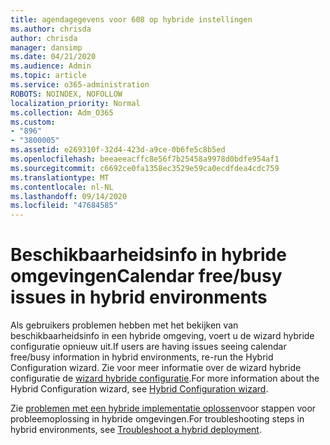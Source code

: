 ```yaml
---
title: agendagegevens voor 608 op hybride instellingen
ms.author: chrisda
author: chrisda
manager: dansimp
ms.date: 04/21/2020
ms.audience: Admin
ms.topic: article
ms.service: o365-administration
ROBOTS: NOINDEX, NOFOLLOW
localization_priority: Normal
ms.collection: Adm_O365
ms.custom:
- "896"
- "3800005"
ms.assetid: e269310f-32d4-423d-a9ce-0b6fe5c8b5ed
ms.openlocfilehash: beeaeeacffc8e56f7b25458a9978d0bdfe954af1
ms.sourcegitcommit: c6692ce0fa1358ec3529e59ca0ecdfdea4cdc759
ms.translationtype: MT
ms.contentlocale: nl-NL
ms.lasthandoff: 09/14/2020
ms.locfileid: "47684585"
---
```

# <a name="calendar-freebusy-issues-in-hybrid-environments"></a><span data-ttu-id="dfbd0-102">Beschikbaarheidsinfo in hybride omgevingen</span><span class="sxs-lookup"><span data-stu-id="dfbd0-102">Calendar free/busy issues in hybrid environments</span></span>

<span data-ttu-id="dfbd0-103">Als gebruikers problemen hebben met het bekijken van beschikbaarheidsinfo in een hybride omgeving, voert u de wizard hybride configuratie opnieuw uit.</span><span class="sxs-lookup"><span data-stu-id="dfbd0-103">If users are having issues seeing calendar free/busy information in hybrid environments, re-run the Hybrid Configuration wizard.</span></span> <span data-ttu-id="dfbd0-104">Zie voor meer informatie over de wizard hybride configuratie de [wizard hybride configuratie](https://go.microsoft.com/fwlink/p/?linkid=528149).</span><span class="sxs-lookup"><span data-stu-id="dfbd0-104">For more information about the Hybrid Configuration wizard, see [Hybrid Configuration wizard](https://go.microsoft.com/fwlink/p/?linkid=528149).</span></span>

<span data-ttu-id="dfbd0-105">Zie [problemen met een hybride implementatie oplossen](https://technet.microsoft.com/library/jj659053.aspx)voor stappen voor probleemoplossing in hybride omgevingen.</span><span class="sxs-lookup"><span data-stu-id="dfbd0-105">For troubleshooting steps in hybrid environments, see [Troubleshoot a hybrid deployment](https://technet.microsoft.com/library/jj659053.aspx).</span></span>
